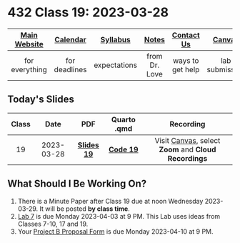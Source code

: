 # 432 Class 19: 2023-03-28

[Main Website](https://thomaselove.github.io/432-2023/) | [Calendar](https://thomaselove.github.io/432-2023/calendar.html) | [Syllabus](https://thomaselove.github.io/432-syllabus-2023/) | [Notes](https://thomaselove.github.io/432-notes/) | [Contact Us](https://thomaselove.github.io/432-2023/contact.html) | [Canvas](https://canvas.case.edu) | [Data and Code](https://github.com/THOMASELOVE/432-data) | [Sources](https://github.com/THOMASELOVE/432-classes-2023/tree/main/sources)
:-----------: | :--------------: | :----------: | :---------: | :-------------: | :-----------: | :------------: |:------:
for everything | for deadlines | expectations | from Dr. Love | ways to get help | lab submission | for downloads | to read

## Today's Slides

Class | Date | PDF | Quarto .qmd | Recording
:---: | :--------: | :------: | :------: | :-------------:
19 | 2023-03-28 | **[Slides 19](https://github.com/THOMASELOVE/432-slides-2023/blob/main/slides19.pdf)** | **[Code 19](https://github.com/THOMASELOVE/432-slides-2023/blob/main/slides19.qmd)** | Visit [Canvas](https://canvas.case.edu/), select **Zoom** and **Cloud Recordings**

## What Should I Be Working On?

1. There is a Minute Paper after Class 19 due at noon Wednesday 2023-03-29. It will be posted **by class time**.
2. [Lab 7](https://thomaselove.github.io/432-2023/lab7.html) is due Monday 2023-04-03 at 9 PM. This Lab uses ideas from Classes 7-10, 17 and 19.
3. Your [Project B Proposal Form](https://thomaselove.github.io/432-2023/projB.html) is due Monday 2023-04-10 at 9 PM.
